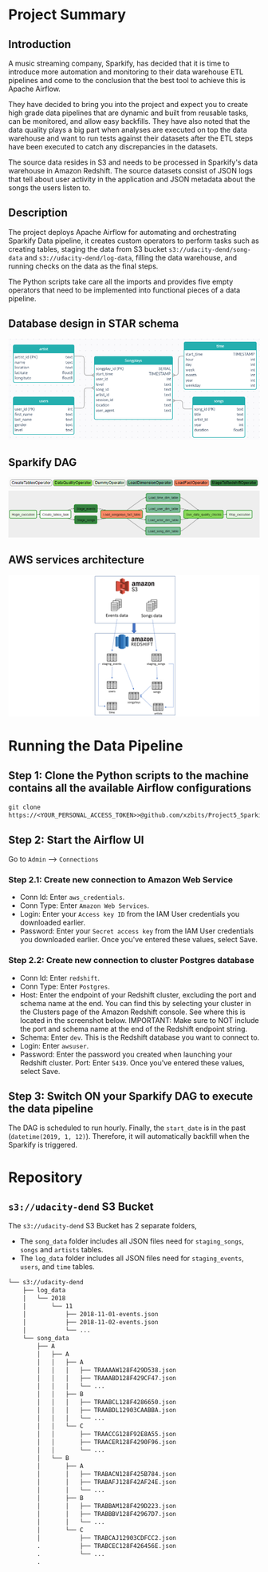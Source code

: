 # Project Summary
## Introduction
A music streaming company, Sparkify, has decided that it is time to introduce more automation and monitoring to their 
data warehouse ETL pipelines and come to the conclusion that the best tool to achieve this is Apache Airflow.

They have decided to bring you into the project and expect you to create high grade data pipelines that are dynamic and 
built from reusable tasks, can be monitored, and allow easy backfills. They have also noted that the data quality plays 
a big part when analyses are executed on top the data warehouse and want to run tests against their datasets after the 
ETL steps have been executed to catch any discrepancies in the datasets.

The source data resides in S3 and needs to be processed in Sparkify's data warehouse in Amazon Redshift. The source 
datasets consist of JSON logs that tell about user activity in the application and JSON metadata about the songs the 
users listen to.

## Description
The project deploys Apache Airflow for automating and orchestrating Sparkify Data pipeline, it creates custom operators
to perform tasks such as creating tables, staging the data from S3 bucket `s3://udacity-dend/song-data` and 
`s3://udacity-dend/log-data`, filling the data warehouse, and running checks on the data as the final steps. 

The Python scripts take care all the imports and provides five empty operators that need to be implemented 
into functional pieces of a data pipeline.

## Database design in STAR schema
![Sparkify_star_schema.PNG](project3_star_schema.png "sparkifydb STAR schema")

## Sparkify DAG
![DAG_operator.PNG](legend.PNG "DAG Operator")
![Sparkify_DAG.PNG](dag_project5.png "Sparkify DAG")

## AWS services architecture
![AWS_service_arch.PNG](aws_achitecture.png "AWS architecture")

# Running the Data Pipeline
## Step 1: Clone the Python scripts to the machine contains all the available Airflow configurations 
```commandline
git clone https://<YOUR_PERSONAL_ACCESS_TOKEN>>@github.com/xzbits/Project5_Sparkify_Airflow_ND.git
```

## Step 2: Start the Airflow UI
Go to `Admin` --> `Connections`

### Step 2.1: Create new connection to Amazon Web Service
* Conn Id: Enter `aws_credentials`.
* Conn Type: Enter `Amazon Web Services`.
* Login: Enter your `Access key ID` from the IAM User credentials you downloaded earlier.
* Password: Enter your `Secret access key` from the IAM User credentials you downloaded earlier. Once you've entered 
these values, select Save.

### Step 2.2: Create new connection to cluster Postgres database
* Conn Id: Enter `redshift`.
* Conn Type: Enter `Postgres`.
* Host: Enter the endpoint of your Redshift cluster, excluding the port and schema name at the end. You can find this by 
selecting your cluster in the Clusters page of the Amazon Redshift console. See where this is located in the screenshot 
below. IMPORTANT: Make sure to NOT include the port and schema name at the end of the Redshift endpoint string.
* Schema: Enter `dev`. This is the Redshift database you want to connect to.
* Login: Enter `awsuser`.
* Password: Enter the password you created when launching your Redshift cluster.
Port: Enter `5439`. Once you've entered these values, select Save.
  
## Step 3: Switch ON your Sparkify DAG to execute the data pipeline
The DAG is scheduled to run hourly. Finally, the `start_date` is in the past (`datetime(2019, 1, 12)`). Therefore, it 
will automatically backfill when the Sparkify is triggered.

# Repository
## `s3://udacity-dend` S3 Bucket
The `s3://udacity-dend` S3 Bucket has 2 separate folders, 
* The `song_data` folder includes all JSON files need for `staging_songs`, `songs` and `artists` tables.
* The `log_data` folder includes all JSON files need for `staging_events`, `users`, and `time` tables.
```
└── s3://udacity-dend
    ├── log_data
    │   └── 2018
    │       └── 11
    │           ├── 2018-11-01-events.json
    │           ├── 2018-11-02-events.json
    │           └── ...
    └── song_data
        ├── A
        │   ├── A
        │   │   ├── A
        │   │   │   ├── TRAAAAW128F429D538.json
        │   │   │   ├── TRAAABD128F429CF47.json
        │   │   │   └── ...
        │   │   ├── B
        │   │   │   ├── TRAABCL128F4286650.json
        │   │   │   ├── TRAABDL12903CAABBA.json
        │   │   │   └── ...
        │   │   └── C
        │   │       ├── TRAACCG128F92E8A55.json
        │   │       ├── TRAACER128F4290F96.json
        │   │       └── ...
        │   └── B
        │       ├── A
        │       │   ├── TRABACN128F425B784.json
        │       │   ├── TRABAFJ128F42AF24E.json
        │       │   └── ...
        │       ├── B
        │       │   ├── TRABBAM128F429D223.json
        │       │   ├── TRABBBV128F42967D7.json
        │       │   └── ...
        │       └── C
        │           ├── TRABCAJ12903CDFCC2.json
        .           ├── TRABCEC128F426456E.json
        .           └── ...
        .

```
